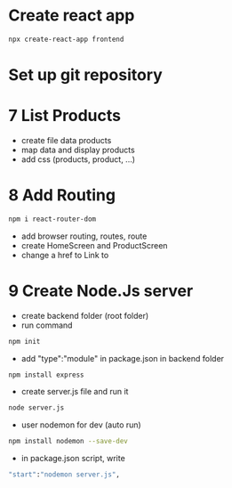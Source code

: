 # Create react app

```sh
npx create-react-app frontend
```

# Set up git repository

# 7 List Products

- create file data products
- map data and display products
- add css (products, product, ...)

# 8 Add Routing

```sh
npm i react-router-dom
```

- add browser routing, routes, route
- create HomeScreen and ProductScreen
- change a href to Link to

# 9 Create Node.Js server

- create backend folder (root folder)
- run command

```sh
npm init
```

- add "type":"module" in package.json in backend folder

```sh
npm install express
```

- create server.js file and run it

```sh
node server.js
```

- user nodemon for dev (auto run)

```sh
npm install nodemon --save-dev
```

- in package.json script, write

```sh
"start":"nodemon server.js",
```
